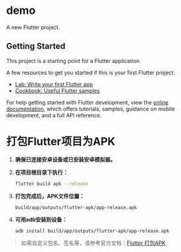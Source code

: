 # demo

A new Flutter project.

## Getting Started

This project is a starting point for a Flutter application.

A few resources to get you started if this is your first Flutter project:

- [Lab: Write your first Flutter app](https://docs.flutter.dev/get-started/codelab)
- [Cookbook: Useful Flutter samples](https://docs.flutter.dev/cookbook)

For help getting started with Flutter development, view the
[online documentation](https://docs.flutter.dev/), which offers tutorials,
samples, guidance on mobile development, and a full API reference.

# 打包Flutter项目为APK

1. **确保已连接安卓设备或已安装安卓模拟器。**

2. **在项目根目录下执行：**
   ```bash
   flutter build apk --release
   ```

3. **打包完成后，APK文件位置：**
   ```
   build/app/outputs/flutter-apk/app-release.apk
   ```

4. **可用adb安装到设备：**
   ```bash
   adb install build/app/outputs/flutter-apk/app-release.apk
   ```

> 如需自定义包名、签名等，请参考官方文档：[Flutter 打包APK](https://docs.flutter.dev/deployment/android)
